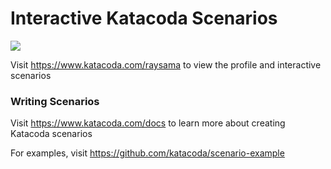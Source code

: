 # Interactive Katacoda Scenarios

[![](http://shields.katacoda.com/katacoda/raysama/count.svg)](https://www.katacoda.com/raysama "Get your profile on Katacoda.com")

Visit https://www.katacoda.com/raysama to view the profile and interactive scenarios

### Writing Scenarios
Visit https://www.katacoda.com/docs to learn more about creating Katacoda scenarios

For examples, visit https://github.com/katacoda/scenario-example
